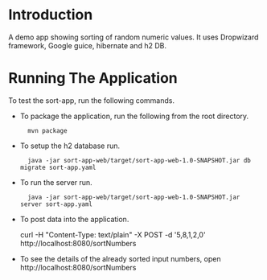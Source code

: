 # Introduction

A demo app showing sorting of random numeric values. It uses
Dropwizard framework, Google guice, hibernate and h2 DB.


# Running The Application

To test the sort-app, run the following commands.

* To package the application, run the following from the root directory.

        mvn package

* To setup the h2 database run.

        java -jar sort-app-web/target/sort-app-web-1.0-SNAPSHOT.jar db migrate sort-app.yaml

* To run the server run.

        java -jar sort-app-web/target/sort-app-web-1.0-SNAPSHOT.jar server sort-app.yaml


* To post data into the application.

	curl -H "Content-Type: text/plain" -X POST -d '5,8,1,2,0' http://localhost:8080/sortNumbers
	
* To see the details of the already sorted input numbers, open http://localhost:8080/sortNumbers